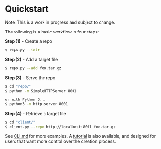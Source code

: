# Quickstart #

Note: This is a work in progress and subject to change.

The following is a basic workflow in four steps:

**Step (1)** - Create a repo
```Bash
$ repo.py --init
```

**Step (2)** - Add a target file
```Bash
$ repo.py --add foo.tar.gz
```

**Step (3)** - Serve the repo
```Bash
$ cd "repo/"
$ python -m SimpleHTTPServer 8001

or with Python 3...
$ python3 -m http.server 8001
```

**Step (4)** - Retrieve a target file
```Bash
$ cd "client/"
$ client.py --repo http://localhost:8001 foo.tar.gz
```


See [CLI.md](CLI.md) for more examples.  A [tutorial](../tuf/README.md) is also
available, and designed for users that want more control over the creation
process.
